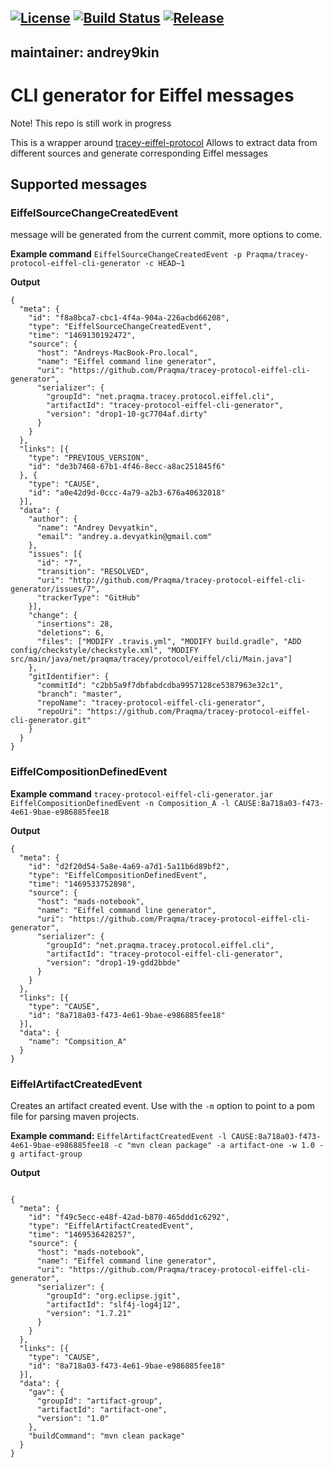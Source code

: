 [![License](https://img.shields.io/badge/license-New%20BSD-blue.svg)](LICENSE) [![Build Status](https://api.travis-ci.org/Praqma/tracey-protocol-eiffel-cli-generator.svg?branch=master)](https://travis-ci.org/Praqma/tracey-protocol-eiffel-cli-generator) [![Release](https://jitpack.io/v/Praqma/tracey-protocol-eiffel-cli-generator.svg)](https://jitpack.io/#Praqma/tracey-protocol-eiffel-cli-generator)
---
maintainer: andrey9kin
---
# CLI generator for Eiffel messages

Note! This repo is still work in progress

This is a wrapper around [tracey-eiffel-protocol](https://github.com/Praqma/tracey-protocol-eiffel)
Allows to extract data from different sources and generate corresponding Eiffel messages

## Supported messages

### EiffelSourceChangeCreatedEvent 

message will be generated from the current commit, more options to come.

**Example command** `EiffelSourceChangeCreatedEvent -p Praqma/tracey-protocol-eiffel-cli-generator -c HEAD~1`

**Output** 

```
{
  "meta": {
    "id": "f8a8bca7-cbc1-4f4a-904a-226acbd66208",
    "type": "EiffelSourceChangeCreatedEvent",
    "time": "1469130192472",
    "source": {
      "host": "Andreys-MacBook-Pro.local",
      "name": "Eiffel command line generator",
      "uri": "https://github.com/Praqma/tracey-protocol-eiffel-cli-generator",
      "serializer": {
        "groupId": "net.praqma.tracey.protocol.eiffel.cli",
        "artifactId": "tracey-protocol-eiffel-cli-generator",
        "version": "drop1-10-gc7704af.dirty"
      }
    }
  },
  "links": [{
    "type": "PREVIOUS_VERSION",
    "id": "de3b7468-67b1-4f46-8ecc-a8ac251845f6"
  }, {
    "type": "CAUSE",
    "id": "a0e42d9d-0ccc-4a79-a2b3-676a40632018"
  }],
  "data": {
    "author": {
      "name": "Andrey Devyatkin",
      "email": "andrey.a.devyatkin@gmail.com"
    },
    "issues": [{
      "id": "7",
      "transition": "RESOLVED",
      "uri": "http://github.com/Praqma/tracey-protocol-eiffel-cli-generator/issues/7",
      "trackerType": "GitHub"
    }],
    "change": {
      "insertions": 28,
      "deletions": 6,
      "files": ["MODIFY .travis.yml", "MODIFY build.gradle", "ADD config/checkstyle/checkstyle.xml", "MODIFY src/main/java/net/praqma/tracey/protocol/eiffel/cli/Main.java"]
    },
    "gitIdentifier": {
      "commitId": "c2bb5a9f7dbfabdcdba9957128ce5387963e32c1",
      "branch": "master",
      "repoName": "tracey-protocol-eiffel-cli-generator",
      "repoUri": "https://github.com/Praqma/tracey-protocol-eiffel-cli-generator.git"
    }
  }
}
```

### EiffelCompositionDefinedEvent

**Example command** `tracey-protocol-eiffel-cli-generator.jar EiffelCompositionDefinedEvent -n Composition_A -l CAUSE:8a718a03-f473-4e61-9bae-e986885fee18`

**Output** 

```
{
  "meta": {
    "id": "d2f20d54-5a8e-4a69-a7d1-5a11b6d89bf2",
    "type": "EiffelCompositionDefinedEvent",
    "time": "1469533752898",
    "source": {
      "host": "mads-notebook",
      "name": "Eiffel command line generator",
      "uri": "https://github.com/Praqma/tracey-protocol-eiffel-cli-generator",
      "serializer": {
        "groupId": "net.praqma.tracey.protocol.eiffel.cli",
        "artifactId": "tracey-protocol-eiffel-cli-generator",
        "version": "drop1-19-gdd2bbde"
      }
    }
  },
  "links": [{
    "type": "CAUSE",
    "id": "8a718a03-f473-4e61-9bae-e986885fee18"
  }],
  "data": {
    "name": "Compsition_A"
  }
}
```

### EiffelArtifactCreatedEvent

Creates an artifact created event. Use with the `-m` option to point to a pom file for parsing maven projects.

**Example command:** `EiffelArtifactCreatedEvent -l CAUSE:8a718a03-f473-4e61-9bae-e986885fee18 -c "mvn clean package" -a artifact-one -w 1.0 -g artifact-group`

**Output**

```

{
  "meta": {
    "id": "f49c5ecc-e48f-42ad-b870-465ddd1c6292",
    "type": "EiffelArtifactCreatedEvent",
    "time": "1469536428257",
    "source": {
      "host": "mads-notebook",
      "name": "Eiffel command line generator",
      "uri": "https://github.com/Praqma/tracey-protocol-eiffel-cli-generator",
      "serializer": {
        "groupId": "org.eclipse.jgit",
        "artifactId": "slf4j-log4j12",
        "version": "1.7.21"
      }
    }
  },
  "links": [{
    "type": "CAUSE",
    "id": "8a718a03-f473-4e61-9bae-e986885fee18"
  }],
  "data": {
    "gav": {
      "groupId": "artifact-group",
      "artifactId": "artifact-one",
      "version": "1.0"
    },
    "buildCommand": "mvn clean package"
  }
}
```

